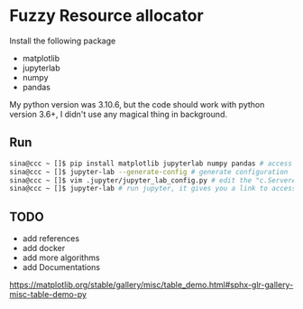 # Fuzzy Resource allocator

Install the following package

* matplotlib
* jupyterlab
* numpy
* pandas

My python version was 3.10.6, but the code should work with python version 3.6+, I didn't use any magical thing in background.

## Run

```bash
sina@ccc ~ []$ pip install matplotlib jupyterlab numpy pandas # access libraries
sina@ccc ~ []$ jupyter-lab --generate-config # generate configuration
sina@ccc ~ []$ vim .jupyter/jupyter_lab_config.py # edit the "c.ServerApp.notebook_dir" field and change it to the directory were you cloned this project for example c.ServerApp.notebook_dir = u'/root/labs/'
sina@ccc ~ []$ jupyter-lab # run jupyter, it gives you a link to access the web interface
```


## TODO
* add references
* add docker
* add more algorithms
* add Documentations

https://matplotlib.org/stable/gallery/misc/table_demo.html#sphx-glr-gallery-misc-table-demo-py

